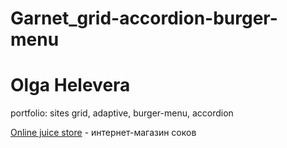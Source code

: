 # Garnet_grid-accordion-burger-menu

# Olga Helevera

portfolio: sites
grid, adaptive, burger-menu, accordion

[Online juice store](https://olgatop.github.io/Garnet_grid-accordion-burger-menu/#  "Online juice store") - интернет-магазин соков

